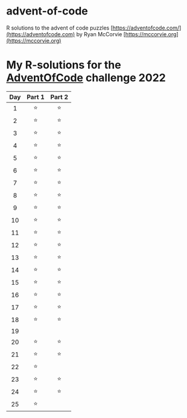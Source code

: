 # advent-of-code

R solutions to the advent of code puzzles [https://adventofcode.com/](https://adventofcode.com) by Ryan McCorvie [https://mccorvie.org](https://mccorvie.org)


# My **R**-solutions for the [AdventOfCode](https://adventofcode.com/) challenge 2022

| Day | Part 1 | Part 2 |
|:---:|:--------:|:--------:|
|  1  |    ⭐    |    ⭐    |
|  2  |    ⭐    |    ⭐    |
|  3  |    ⭐    |    ⭐    |
|  4  |    ⭐    |    ⭐    |
|  5  |    ⭐    |    ⭐    |  
|  6  |    ⭐    |    ⭐    |  
|  7  |    ⭐    |    ⭐    |  
|  8  |    ⭐    |    ⭐    |  
|  9  |    ⭐    |    ⭐    |  
| 10  |    ⭐    |    ⭐    |  
| 11  |    ⭐    |    ⭐    |  
| 12  |    ⭐    |    ⭐    |  
| 13  |    ⭐    |    ⭐    |  
| 14  |    ⭐    |    ⭐    |  
| 15  |    ⭐    |    ⭐    |  
| 16  |    ⭐    |    ⭐    |  
| 17  |    ⭐    |    ⭐    |  
| 18  |    ⭐    |    ⭐    |  
| 19  |          |          |
| 20  |    ⭐    |    ⭐    |  
| 21  |    ⭐    |    ⭐    |  
| 22  |    ⭐    |          |
| 23  |    ⭐    |    ⭐    |  
| 24  |    ⭐    |    ⭐    |  
| 25  |    ⭐    |          |
